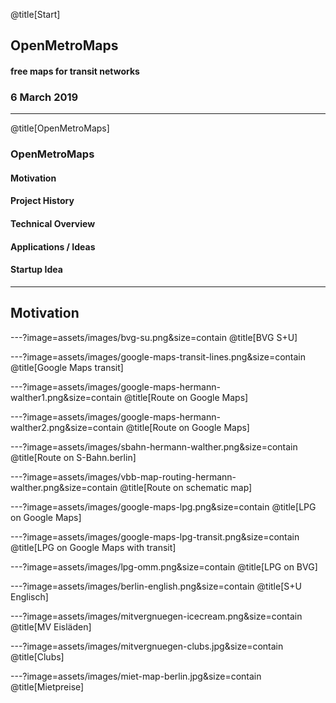 @title[Start]

## Open<span class="gold">Metro</span>Maps

#### free maps for transit networks

### 6 March 2019

---

@title[OpenMetroMaps]

### <span class="gold">OpenMetroMaps</span>

#### Motivation
#### Project History
#### Technical Overview
#### Applications / Ideas
#### Startup Idea

---

## <span class="gold">Motivation</span>

---?image=assets/images/bvg-su.png&size=contain
@title[BVG S+U]

---?image=assets/images/google-maps-transit-lines.png&size=contain
@title[Google Maps transit]

---?image=assets/images/google-maps-hermann-walther1.png&size=contain
@title[Route on Google Maps]

---?image=assets/images/google-maps-hermann-walther2.png&size=contain
@title[Route on Google Maps]

---?image=assets/images/sbahn-hermann-walther.png&size=contain
@title[Route on S-Bahn.berlin]

---?image=assets/images/vbb-map-routing-hermann-walther.png&size=contain
@title[Route on schematic map]

---?image=assets/images/google-maps-lpg.png&size=contain
@title[LPG on Google Maps]

---?image=assets/images/google-maps-lpg-transit.png&size=contain
@title[LPG on Google Maps with transit]

---?image=assets/images/lpg-omm.png&size=contain
@title[LPG on BVG]

---?image=assets/images/berlin-english.png&size=contain
@title[S+U Englisch]

---?image=assets/images/mitvergnuegen-icecream.png&size=contain
@title[MV Eisläden]

---?image=assets/images/mitvergnuegen-clubs.jpg&size=contain
@title[Clubs]

---?image=assets/images/miet-map-berlin.jpg&size=contain
@title[Mietpreise]
